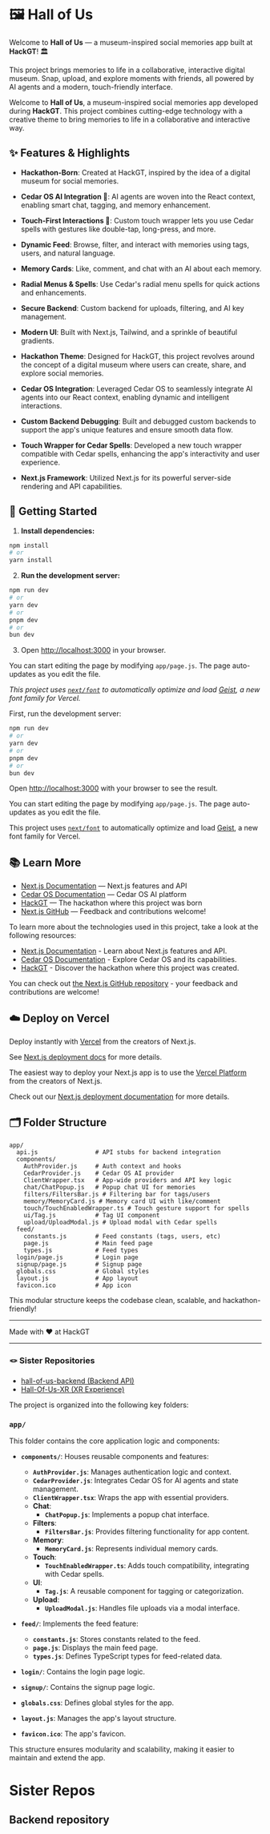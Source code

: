 # 🖼️ Hall of Us

Welcome to **Hall of Us** — a museum-inspired social memories app built at **HackGT**! 🏛️

This project brings memories to life in a collaborative, interactive digital museum. Snap, upload, and explore moments with friends, all powered by AI agents and a modern, touch-friendly interface.

Welcome to **Hall of Us**, a museum-inspired social memories app developed during **HackGT**. This project combines cutting-edge technology with a creative theme to bring memories to life in a collaborative and interactive way.

## ✨ Features & Highlights

- **Hackathon-Born**: Created at HackGT, inspired by the idea of a digital museum for social memories.
- **Cedar OS AI Integration 🤖**: AI agents are woven into the React context, enabling smart chat, tagging, and memory enhancement.
- **Touch-First Interactions 📱**: Custom touch wrapper lets you use Cedar spells with gestures like double-tap, long-press, and more.
- **Dynamic Feed**: Browse, filter, and interact with memories using tags, users, and natural language.
- **Memory Cards**: Like, comment, and chat with an AI about each memory.
- **Radial Menus & Spells**: Use Cedar's radial menu spells for quick actions and enhancements.
- **Secure Backend**: Custom backend for uploads, filtering, and AI key management.
- **Modern UI**: Built with Next.js, Tailwind, and a sprinkle of beautiful gradients.

- **Hackathon Theme**: Designed for HackGT, this project revolves around the concept of a digital museum where users can create, share, and explore social memories.
- **Cedar OS Integration**: Leveraged Cedar OS to seamlessly integrate AI agents into our React context, enabling dynamic and intelligent interactions.
- **Custom Backend Debugging**: Built and debugged custom backends to support the app's unique features and ensure smooth data flow.
- **Touch Wrapper for Cedar Spells**: Developed a new touch wrapper compatible with Cedar spells, enhancing the app's interactivity and user experience.
- **Next.js Framework**: Utilized Next.js for its powerful server-side rendering and API capabilities.

## 🚀 Getting Started

1. **Install dependencies:**

```bash
npm install
# or
yarn install
```

2. **Run the development server:**

```bash
npm run dev
# or
yarn dev
# or
pnpm dev
# or
bun dev
```

3. Open [http://localhost:3000](http://localhost:3000) in your browser.

You can start editing the page by modifying `app/page.js`. The page auto-updates as you edit the file.

_This project uses [`next/font`](https://nextjs.org/docs/app/building-your-application/optimizing/fonts) to automatically optimize and load [Geist](https://vercel.com/font), a new font family for Vercel._

First, run the development server:

```bash
npm run dev
# or
yarn dev
# or
pnpm dev
# or
bun dev
```

Open [http://localhost:3000](http://localhost:3000) with your browser to see the result.

You can start editing the page by modifying `app/page.js`. The page auto-updates as you edit the file.

This project uses [`next/font`](https://nextjs.org/docs/app/building-your-application/optimizing/fonts) to automatically optimize and load [Geist](https://vercel.com/font), a new font family for Vercel.

## 📚 Learn More

- [Next.js Documentation](https://nextjs.org/docs) — Next.js features and API
- [Cedar OS Documentation](https://cedar-os.com/docs) — Cedar OS AI platform
- [HackGT](https://hack.gt) — The hackathon where this project was born
- [Next.js GitHub](https://github.com/vercel/next.js) — Feedback and contributions welcome!

To learn more about the technologies used in this project, take a look at the following resources:

- [Next.js Documentation](https://nextjs.org/docs) - Learn about Next.js features and API.
- [Cedar OS Documentation](https://cedar-os.com/docs) - Explore Cedar OS and its capabilities.
- [HackGT](https://hack.gt) - Discover the hackathon where this project was created.

You can check out [the Next.js GitHub repository](https://github.com/vercel/next.js) - your feedback and contributions are welcome!

## ☁️ Deploy on Vercel

Deploy instantly with [Vercel](https://vercel.com/new?utm_medium=default-template&filter=next.js&utm_source=create-next-app&utm_campaign=create-next-app-readme) from the creators of Next.js.

See [Next.js deployment docs](https://nextjs.org/docs/app/building-your-application/deploying) for more details.

The easiest way to deploy your Next.js app is to use the [Vercel Platform](https://vercel.com/new?utm_medium=default-template&filter=next.js&utm_source=create-next-app&utm_campaign=create-next-app-readme) from the creators of Next.js.

Check out our [Next.js deployment documentation](https://nextjs.org/docs/app/building-your-application/deploying) for more details.

## 🗂️ Folder Structure

```
app/
  api.js                # API stubs for backend integration
  components/
    AuthProvider.js     # Auth context and hooks
    CedarProvider.js    # Cedar OS AI provider
    ClientWrapper.tsx   # App-wide providers and API key logic
    chat/ChatPopup.js   # Popup chat UI for memories
    filters/FiltersBar.js # Filtering bar for tags/users
    memory/MemoryCard.js # Memory card UI with like/comment
    touch/TouchEnabledWrapper.ts # Touch gesture support for spells
    ui/Tag.js           # Tag UI component
    upload/UploadModal.js # Upload modal with Cedar spells
  feed/
    constants.js        # Feed constants (tags, users, etc)
    page.js             # Main feed page
    types.js            # Feed types
  login/page.js         # Login page
  signup/page.js        # Signup page
  globals.css           # Global styles
  layout.js             # App layout
  favicon.ico           # App icon
```

This modular structure keeps the codebase clean, scalable, and hackathon-friendly!

---

Made with ❤️ at HackGT

---

### 🪢 Sister Repositories

- [hall-of-us-backend (Backend API)](https://github.com/reeyank/hall-of-us-backend)
- [Hall-Of-Us-XR (XR Experience)](https://github.com/zaid-ahmed1/Hall-Of-Us-XR/)

The project is organized into the following key folders:

### `app/`

This folder contains the core application logic and components:

- **`components/`**: Houses reusable components and features:

  - **`AuthProvider.js`**: Manages authentication logic and context.
  - **`CedarProvider.js`**: Integrates Cedar OS for AI agents and state management.
  - **`ClientWrapper.tsx`**: Wraps the app with essential providers.
  - **Chat**:
    - **`ChatPopup.js`**: Implements a popup chat interface.
  - **Filters**:
    - **`FiltersBar.js`**: Provides filtering functionality for app content.
  - **Memory**:
    - **`MemoryCard.js`**: Represents individual memory cards.
  - **Touch**:
    - **`TouchEnabledWrapper.ts`**: Adds touch compatibility, integrating with Cedar spells.
  - **UI**:
    - **`Tag.js`**: A reusable component for tagging or categorization.
  - **Upload**:
    - **`UploadModal.js`**: Handles file uploads via a modal interface.

- **`feed/`**: Implements the feed feature:

  - **`constants.js`**: Stores constants related to the feed.
  - **`page.js`**: Displays the main feed page.
  - **`types.js`**: Defines TypeScript types for feed-related data.

- **`login/`**: Contains the login page logic.
- **`signup/`**: Contains the signup page logic.

- **`globals.css`**: Defines global styles for the app.
- **`layout.js`**: Manages the app's layout structure.
- **`favicon.ico`**: The app's favicon.

This structure ensures modularity and scalability, making it easier to maintain and extend the app.

# Sister Repos

## Backend repository
